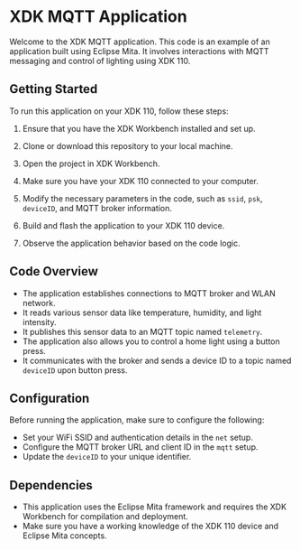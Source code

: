# XDK MQTT Application

Welcome to the XDK MQTT application. This code is an example of an application built using Eclipse Mita. It involves interactions with MQTT messaging and control of lighting using XDK 110.

## Getting Started

To run this application on your XDK 110, follow these steps:

1. Ensure that you have the XDK Workbench installed and set up.

2. Clone or download this repository to your local machine.

3. Open the project in XDK Workbench.

4. Make sure you have your XDK 110 connected to your computer.

5. Modify the necessary parameters in the code, such as `ssid`, `psk`, `deviceID`, and MQTT broker information.

6. Build and flash the application to your XDK 110 device.

7. Observe the application behavior based on the code logic.



## Code Overview

- The application establishes connections to MQTT broker and WLAN network.
- It reads various sensor data like temperature, humidity, and light intensity.
- It publishes this sensor data to an MQTT topic named `telemetry`.
- The application also allows you to control a home light using a button press.
- It communicates with the broker and sends a device ID to a topic named `deviceID` upon button press.

## Configuration

Before running the application, make sure to configure the following:

- Set your WiFi SSID and authentication details in the `net` setup.
- Configure the MQTT broker URL and client ID in the `mqtt` setup.
- Update the `deviceID` to your unique identifier.

## Dependencies

- This application uses the Eclipse Mita framework and requires the XDK Workbench for compilation and deployment.
- Make sure you have a working knowledge of the XDK 110 device and Eclipse Mita concepts.




